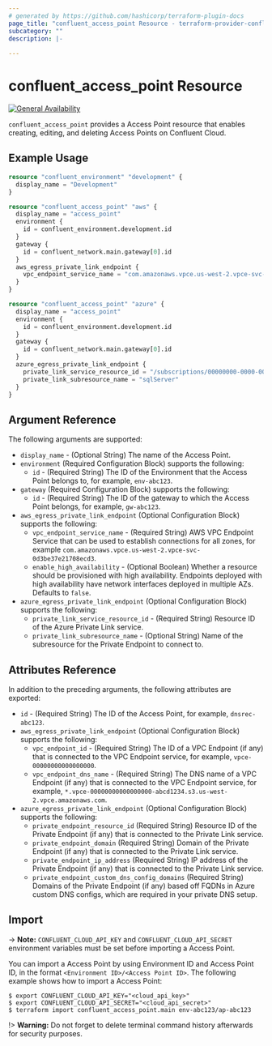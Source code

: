 ```yaml
---
# generated by https://github.com/hashicorp/terraform-plugin-docs
page_title: "confluent_access_point Resource - terraform-provider-confluent"
subcategory: ""
description: |-
  
---
```


# confluent_access_point Resource

[![General Availability](https://img.shields.io/badge/Lifecycle%20Stage-General%20Availability-%2345c6e8)](https://docs.confluent.io/cloud/current/api.html#section/Versioning/API-Lifecycle-Policy)

`confluent_access_point` provides a Access Point resource that enables creating, editing, and deleting Access Points on Confluent Cloud.

## Example Usage

```terraform
resource "confluent_environment" "development" {
  display_name = "Development"
}

resource "confluent_access_point" "aws" {
  display_name = "access_point"
  environment {
    id = confluent_environment.development.id
  }
  gateway {
    id = confluent_network.main.gateway[0].id
  }
  aws_egress_private_link_endpoint {
    vpc_endpoint_service_name = "com.amazonaws.vpce.us-west-2.vpce-svc-00000000000000000"
  }
}

resource "confluent_access_point" "azure" {
  display_name = "access_point"
  environment {
    id = confluent_environment.development.id
  }
  gateway {
    id = confluent_network.main.gateway[0].id
  }
  azure_egress_private_link_endpoint {
    private_link_service_resource_id = "/subscriptions/00000000-0000-0000-0000-000000000000/resourceGroups/s-abcde/providers/Microsoft.Network/privateLinkServices/pls-plt-abcdef-az3"
    private_link_subresource_name = "sqlServer"
  }
}
```

<!-- schema generated by tfplugindocs -->
## Argument Reference

The following arguments are supported:

- `display_name` - (Optional String) The name of the Access Point.
- `environment` (Required Configuration Block) supports the following:
  - `id` - (Required String) The ID of the Environment that the Access Point belongs to, for example, `env-abc123`.
- `gateway` (Required Configuration Block) supports the following:
  - `id` - (Required String) The ID of the gateway to which the Access Point belongs, for example, `gw-abc123`.
- `aws_egress_private_link_endpoint` (Optional Configuration Block) supports the following:
  - `vpc_endpoint_service_name` - (Required String) AWS VPC Endpoint Service that can be used to establish connections for all zones, for example `com.amazonaws.vpce.us-west-2.vpce-svc-0d3be37e21708ecd3`.
  - `enable_high_availability` - (Optional Boolean) Whether a resource should be provisioned with high availability. Endpoints deployed with high availability have network interfaces deployed in multiple AZs. Defaults to `false`.
- `azure_egress_private_link_endpoint` (Optional Configuration Block) supports the following:
  - `private_link_service_resource_id` - (Required String) Resource ID of the Azure Private Link service.
  - `private_link_subresource_name` - (Optional String) Name of the subresource for the Private Endpoint to connect to.


## Attributes Reference

In addition to the preceding arguments, the following attributes are exported:

- `id` - (Required String) The ID of the Access Point, for example, `dnsrec-abc123`.
- `aws_egress_private_link_endpoint` (Optional Configuration Block) supports the following:
  - `vpc_endpoint_id` - (Required String) The ID of a VPC Endpoint (if any) that is connected to the VPC Endpoint service, for example, `vpce-00000000000000000`.
  - `vpc_endpoint_dns_name` - (Required String) The DNS name of a VPC Endpoint (if any) that is connected to the VPC Endpoint service, for example, `*.vpce-00000000000000000-abcd1234.s3.us-west-2.vpce.amazonaws.com`.
- `azure_egress_private_link_endpoint` (Optional Configuration Block) supports the following:
  - `private_endpoint_resource_id` (Required String) Resource ID of the Private Endpoint (if any) that is connected to the Private Link service.
  - `private_endpoint_domain` (Required String) Domain of the Private Endpoint (if any) that is connected to the Private Link service.
  - `private_endpoint_ip_address` (Required String) IP address of the Private Endpoint (if any) that is connected to the Private Link service.
  - `private_endpoint_custom_dns_config_domains` (Required String) Domains of the Private Endpoint (if any) based off FQDNs in Azure custom DNS configs, which are required in your private DNS setup.

## Import

-> **Note:** `CONFLUENT_CLOUD_API_KEY` and `CONFLUENT_CLOUD_API_SECRET` environment variables must be set before importing a Access Point.

You can import a Access Point by using Environment ID and Access Point ID, in the format `<Environment ID>/<Access Point ID>`. The following example shows how to import a Access Point:

```shell
$ export CONFLUENT_CLOUD_API_KEY="<cloud_api_key>"
$ export CONFLUENT_CLOUD_API_SECRET="<cloud_api_secret>"
$ terraform import confluent_access_point.main env-abc123/ap-abc123
```

!> **Warning:** Do not forget to delete terminal command history afterwards for security purposes.
